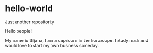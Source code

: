 # hello-world
Just another repositority

Hello people!

My name is Biljana, I am a capricorn in the horoscope. I study math and would love to start my own business someday.
